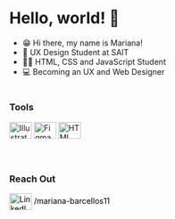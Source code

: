 # Hello, world! 👋

- 😁 Hi there, my name is Mariana!
- 🦄 UX Design Student at SAIT
- 👩‍💻 HTML, CSS and JavaScript Student
- 💻 Becoming an UX and Web Designer

#

<div style="display: inline_block">
  <h3>Tools</h3>
  <img align="center" alt="Illustrator" height="30" width="40" src="https://cdn.jsdelivr.net/gh/devicons/devicon@latest/icons/illustrator/illustrator-line.svg">
  <img align="center" alt="Figma" height="30" width="40" src="https://cdn.jsdelivr.net/gh/devicons/devicon@latest/icons/figma/figma-original.svg">
  <img align="center" alt="HTML" height="30" width="40" src="https://cdn.jsdelivr.net/gh/devicons/devicon@latest/icons/html5/html5-original-wordmark.svg">
</div>

#

<div style="display: inline-block;">
  <h3>Reach Out</h3>
  <a href="https://www.linkedin.com/in/mariana-barcellos11/" style="text-decoration: none; color: black;">
    <img align="center" alt="LinkedIn" height="30" width="40" src="https://cdn.jsdelivr.net/gh/devicons/devicon@latest/icons/linkedin/linkedin-original.svg">
    <span>/mariana-barcellos11</span>
  </a>
</div>
